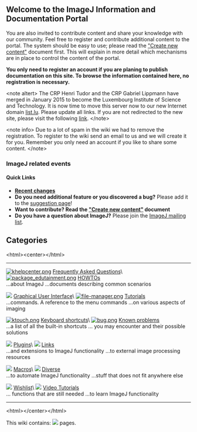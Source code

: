 ## Welcome to the ImageJ Information and Documentation Portal

You are also invited to contribute content and share your knowledge with
our community. Feel free to register and contribute additional content
to the portal. The system should be easy to use; please read the
[\"Create new content\"](create_new_content) document first. This will
explain in more detail which mechanisms are in place to control the
content of the portal.

**You only need to register an account if you are planing to publish
documentation on this site. To browse the information contained here, no
registration is necessary.**

\<note altert\> The CRP Henri Tudor and the CRP Gabriel Lippmann have
merged in January 2015 to become the Luxembourg Institute of Science and
Technology. It is now time to move this server now to our new Internet
domain [list.lu](http://www.list.lu). Please update all links. If you
are not redirected to the new site, please visit the following
[link](http://imagejdocu.list.lu). \</note\>

\<note info\> Due to a lot of spam in the wiki we had to remove the
registration. To register to the wiki send an email to us and we will
create it for you. Remember you only need an account if you like to
share some content. \</note\>

### ImageJ related events

#### Quick Links

-   **[Recent changes](http://imagejdocu.tudor.lu/doku.php?do=recent)**
-   **Do you need additional feature or you discovered a bug?** Please
    add it to the [suggestion page](suggestions)!
-   **Want to contribute? Read the [\"Create new
    content\"](create_new_content) document**
-   **Do you have a question about ImageJ?** Please join the [ImageJ
    mailing list](https://list.nih.gov/archives/imagej.html).

## Categories

\<html\>\<center\>\</html\>

  ---------------------------------------------------- ------------------------------------------------ ---------------------------------------------------------------------- -----------------------------------------------------
  [![khelpcenter.png](/khelpcenter.png)](/faq/start)   [Frequently Asked Questions](/faq/start)\        [![package_edutainment.png](/package_edutainment.png)](/howto/start)   [HOWTOs](/howto/start)\
                                                       \...about ImageJ                                                                                                        \...documents describing common scenarios

  [![](kmenuedit.png)](/gui/start)                     [Graphical User Interface](/gui/start)\          [![file-manager.png](/file-manager.png)](/tutorial/start)              [Tutorials](/tutorial/start)\
                                                       \...commands. A reference to the menu commands                                                                          \...on various aspects of imaging

  [![ktouch.png](/ktouch.png)](/keyboard/start)        [Keyboard shortcuts](/keyboard/start)\           [![bug.png](/bug.png)](/problem/start)                                 [Known problems](/problem/start)\
                                                       \...a list of all the built-in shortcuts                                                                                \... you may encounter and their possible solutions

  [![](kcmdf.png)](/plugin/start)                      [Plugins](/plugin/start)\                        [![](ftp.png)](/link/start)                                            [Links](/link/start)\
                                                       \...and extensions to ImageJ functionality                                                                              \...to external image processing resources

  [![](macro.png)](/macro/start)                       [Macros](/macro/start)\                          [![](divers.png)](/divers/start)                                       [Diverse](/diverse/start)\
                                                       \...to automate ImageJ functionality                                                                                    \...stuff that does not fit anywhere else

  [![](bookmark_toolbar.png)](/wishlist/start)         [Wishlist](/wishlist/start)\                     [![](konqsidebar_mediaplayer.png)](/video/start)                       [Video Tutorials](/video/start)\
                                                       \... functions that are still needed                                                                                    \...to learn ImageJ functionality
  ---------------------------------------------------- ------------------------------------------------ ---------------------------------------------------------------------- -----------------------------------------------------

\<html\>\</center\>\</html\>

This wiki contains: ![](NUMBEROFPAGES) pages.
